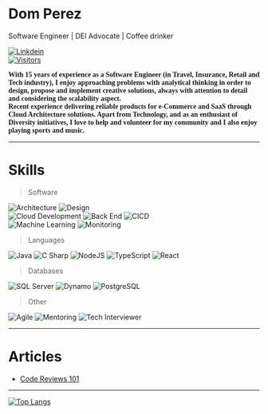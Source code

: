 # Dom Perez
Software Engineer | DEI Advocate | Coffee drinker

<p>
  <a href="https://www.linkedin.com/in/perezdom/">
    <img alt="Linkdein" src="https://img.shields.io/badge/linkedin-0077B5?logo=linkedin&logoColor=white&style=for-the-badge" />
    <br>
    <img alt="Visitors" src="https://komarev.com/ghpvc/?username=djperezh&style=flat-square&labelColor=black&logo=github&label=PROFILE+VIEWS&color=29bf12"/>
  </a>
</p>

<p style="font-family:'verdana'"><b>
With 15 years of experience as a Software Engineer (in Travel, Insurance, Retail and Tech industry), I enjoy approaching problems with analytical thinking in order to design, propose and implement creative solutions, always with attention to detail and considering the scalability aspect.
<br>
Recent experience delivering reliable products for e-Commerce and SaaS through Cloud Architecture solutions.
Apart from Technology, and as an enthusiast of Diversity initiatives, I love to help and volunteer for my community and I also enjoy playing sports and music.
</b><br></p>

---

# Skills

> Software

<p>
  <img alt="Architecture" src="https://img.shields.io/badge/Architecture-yellowgreen?logo=altiumdesigner&logoColor=white&color=2bbc8a&style=for-the-badge" />
  <img alt="Design" src="https://img.shields.io/badge/Design-red?logo=peakdesign&logoColor=white&style=for-the-badge" />
  <br>
  <img alt="Cloud Development" src="https://img.shields.io/badge/Cloud Development-orange?logo=icloud&logoColor=white&style=for-the-badge" />
  <img alt="Back End" src="https://img.shields.io/badge/Back End-3178C6?logo=materialdesignicons&logoColor=white&style=for-the-badge" />
  <img alt="CICD" src="https://img.shields.io/badge/CICD-9cf?logo=github&logoColor=white&style=for-the-badge" />
  <br>
  <img alt="Machine Learning" src="https://img.shields.io/badge/Machine Learning-brightgreen?logo=pytorch&logoColor=white&style=for-the-badge" />
  <img alt="Monitoring" src="https://img.shields.io/badge/Monitoring-336791?logo=grafana&logoColor=white&style=for-the-badge" />
</p>

> Languages
<p>
  <img alt="Java" src="https://img.shields.io/badge/Java-3776AB?logo=java&logoColor=white&style=for-the-badge" />
  <img alt="C Sharp" src="https://img.shields.io/badge/C%23-239120?logo=c-sharp&logoColor=white&style=for-the-badge" />
  <img alt="NodeJS" src="https://img.shields.io/badge/NodeJS-F7DF1E?logo=nodedotjs&logoColor=white&style=for-the-badge" />
  <img alt="TypeScript" src="https://img.shields.io/badge/TypeScript-yellowgreen?logo=typescript&logoColor=white&style=for-the-badge" />
  <img alt="React" src="https://img.shields.io/badge/React-61DAFB?logo=react&logoColor=white&style=for-the-badge" />
</p>

> Databases
<p>
  <img alt="SQL Server" src="https://img.shields.io/badge/SQL Server-3178C6?logo=microsoft+sql+server&logoColor=white&style=for-the-badge" />
  <img alt="Dynamo" src="https://img.shields.io/badge/dynamo-336791?logo=amazondynamodb&logoColor=white&style=for-the-badge" />
  <img alt="PostgreSQL" src="https://img.shields.io/badge/PostgreSQL-orange?logo=postgresql&logoColor=white&style=for-the-badge" />
</p>

> Other
<p>
  <img alt="Agile" src="https://img.shields.io/badge/Agile-green?logoColor=white&style=for-the-badge" />
  <img alt="Mentoring" src="https://img.shields.io/badge/Mentoring-orange?logoColor=white&style=for-the-badge" />
  <img alt="Tech Interviewer" src="https://img.shields.io/badge/Tech Interviewer-yellow?logoColor=white&style=for-the-badge" />
</p>

---

# Articles
- [Code Reviews 101](https://www.linkedin.com/pulse/code-reviews-101-domingo-perez)

---

[![Top Langs](https://github-readme-stats.vercel.app/api/top-langs/?username=djperezh&layout=compact&theme=nord)](https://github.com/djperezh/github-readme-stats)

<!--
[![How am I doing:](https://github-readme-stats.vercel.app/api?username=djperezh&count_private=true&show_icons=true&theme=nord&hide_rank=false&include_all_commits=true)](https://github.com/djperezh/github-readme-stats)
-->
